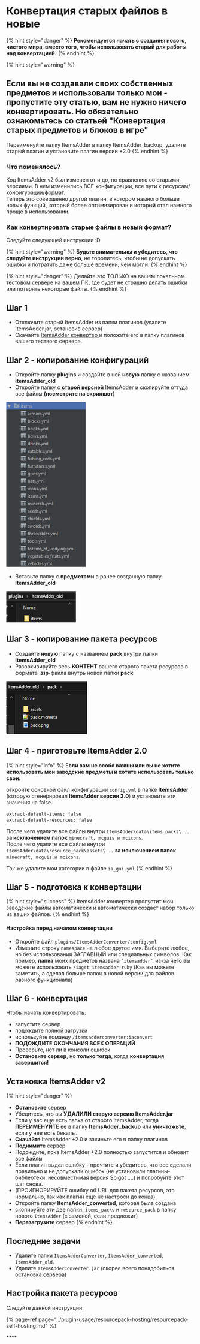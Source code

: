 # Конвертация старых файлов в новые

{% hint style="danger" %}
**Рекомендуется начать с создания нового, чистого мира, вместо того, чтобы использовать старый для работы над конвертацией.**
{% endhint %}

{% hint style="warning" %}
## Если вы не создавали своих собственных предметов и использовали только мои - пропустите эту статью, вам не нужно ничего конвертировать. Но обязательно ознакомьтесь со статьей "Конвертация старых предметов и блоков в игре"

Переименуйте папку ItemsAdder в папку ItemsAdder\_backup, удалите старый плагин и установите плагин версии +2.0
{% endhint %}

### Что поменялось?

Код ItemsAdder v2 был изменен от и до, по сравнению со старыми версиями. В нем изменились ВСЕ конфигурации, все пути к ресурсам/конфигурации/формат.  
Теперь это совершенно другой плагин, в котором намного больше новых функций, который более оптимизирован и который стал намного проще в использовании.

### Как конвертировать старые файлы в новый формат?

Следуйте следующей инструкции :D

{% hint style="warning" %}
**Будьте внимательны и убедитесь, что следуйте инструкции верно**, не торопитесь, чтобы не допускать ошибки и потратить даже больше времени, чем могли.
{% endhint %}

{% hint style="danger" %}
Делайте это ТОЛЬКО на вашем локальном тестовом сервере на вашем ПК, где будет не страшно делать ошибки или потерять некоторые файлы.
{% endhint %}

## Шаг 1

* Отключите старый ItemsAdder из папки плагинов \(удалите ItemsAdder.jar, остановив сервер\)
* Скачайте [ItemsAdder конвертер ](https://www.spigotmc.org/resources/itemsadder-converter.75952/)и положите его в папку плагинов вашего тествого сервера.

## Шаг 2 - копирование конфигураций

* Откройте папку **plugins** и создайте в ней **новую** папку с названием **ItemsAdder\_old**
* Откройте папку с **старой версией** ItemsAdder и скопируйте оттуда все файлы **\(посмотрите на скриншот\)**

![](../.gitbook/assets/image%20%286%29.png)

* Вставьте папку с **предметами** в ранее созданную папку **ItemsAdder\_old**

![](../.gitbook/assets/image%20%285%29.png)

## Шаг 3 - копирование пакета ресурсов

* Создайте **новую** папку с названием **pack** внутри папки **ItemsAdder\_old** 
* Разорхивируйте весь **КОНТЕНТ** вашего старого пакета ресурсов в формате **.zip**-файла внутрь новой папки **pack**

![](../.gitbook/assets/image.png)

## Шаг 4 - приготовьте ItemsAdder 2.0

{% hint style="info" %}
Е**сли вам не особо важны или вы не хотите использовать мои заводские предметы и хотите использовать только свои:**

откройте основной файл конфигурации `config.yml` в папке **ItemsAdder** \(которую сгенерировал **ItemsAdder версии 2.0**\) и установите эти значения на false.

```text
extract-default-items: false
extract-default-resources: false
```

После чего удалите все файлы внутри `ItemsAdder\data\items_packs\...` **за исключением папок** `minecraft, mcguis и mcicons`.  
После чего удалите все файлы внутри `ItemsAdder\data\resource_pack\assets\...` **за исключением папок** `minecraft, mcguis и mcicons`.

Так же удалите мои категории в файле `ia_gui.yml`
{% endhint %}

## Шаг 5 - подготовка к конвертации

{% hint style="success" %}
ItemsAdder конвертер пропустит мои заводские файлы автоматически и автоматически создаст набор только из ваших файлов.
{% endhint %}

#### Настройка перед началом конвертации

* Откройте файл `plugins/ItemsAdderConverter/config.yml`
* Измените строку `namespace` на любое другое имя. Выберите любое, но без использования ЗАГЛАВНЫЙ или специальных символов. Как пример, **папка** моих предметов названа "`itemsadder`", из-за чего вы можете использовать `/iaget itemsadder:ruby` \(Как вы можете заметить, а сделал больше папок в новой версии для файлов разного функционала\)

## Шаг 6 - конвертация

Чтобы начать конвертировать:

* запустите сервер
* подождите полной загрузки
* используйте команду `/itemsadderconverter:iaconvert`
* **ПОДОЖДИТЕ** **ОКОНЧАНИЯ ВСЕХ ОПЕРАЦИЙ**
* Проверьте, нет ли в консоли ошибок
* **Остановите сервер**, но **только тогда**, когда **конвертация завершится!**

## Установка ItemsAdder v2

{% hint style="danger" %}
* **Остановите** сервер
* Убедитесь, что вы **УДАЛИЛИ старую версию ItemsAdder.jar**
* Если у вас еще есть папка от старого ItemsAdder, тогда **ПЕРЕИМЕНУЙТЕ** ее в папку **ItemsAdder\_backup** или **уничтожьте**, если у нее есть бекапы.
* **Скачайте** ItemsAdder +2.0 и закиньте его в папку плагинов
* **Поднимите** сервер
* Подождите, пока ItemsAdder +2.0 полностью запустится и обновит все файлы
* Если плагин выдал ошибку - прочтите и убедитесь, что все сделали правильно и не допускали ошибок \(не установили плагины-библеотеки, несовместимая версия Spigot ....\) и попробуйте этот шаг снова.
* \(ПРОИГНОРИРУЙТЕ ошибку об URL для пакета ресурсов, это нормально, так как плагин еще не настроен до конца\)
* Откройте папку **ItemsAdder\_converted**, которая была создана
* скопируйте эти две папки: `items_packs` и `resource_pack` в папку нового `ItemsAdder` \(с заменой, если предложит\)
* **Перазагрузите** сервер
{% endhint %}

## Последние задачи

* Удалите папки `ItemsAdderConverter`, `ItemsAdder_converted`, `ItemsAdder_old`.
* Удалите `ItemsAdderConverter.jar` \(скорее всего понадобиться остановка сервера\)

## Настройка пакета ресурсов

Следуйте данной инструкции:

{% page-ref page="../plugin-usage/resourcepack-hosting/resourcepack-self-hosting.md" %}

\*\*\*\*

